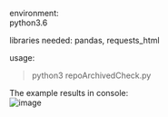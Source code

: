 environment:  
python3.6  

libraries needed:
pandas, requests_html

usage:
> python3 repoArchivedCheck.py  

The example results in console:  
![image](https://user-images.githubusercontent.com/46290389/140272128-e728dad2-5c15-4b4d-9eb5-0cdc7fa5da84.png)

